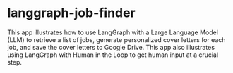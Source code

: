 # langgraph-job-finder
This app illustrates how to use LangGraph with a Large Language Model (LLM) to retrieve a list of jobs, generate personalized cover letters for each job, and save the cover letters to Google Drive. This app also illustrates using LangGraph with Human in the Loop to get human input at a crucial step.
